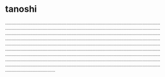 # tanoshi
....................................................................................................................................................................................................................................................................................................................................................................................................................................................................................................................................................................................................................................................................................................................................................................................................................................................................................................................................................................................................................................................................................................................................................................................................